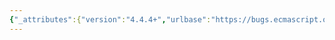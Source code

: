 ```yaml
---
{"_attributes":{"version":"4.4.4+","urlbase":"https://bugs.ecmascript.org/","maintainer":"dherman@mozilla.com"},"bug":{"bug_id":2338,"creation_ts":"2013-11-28 04:26:00 -0800","short_desc":"12.2: Optional Arguments in \"MemberExpression : new super Arguments\" leads to Shift/Reduce conflicts","delta_ts":"2014-04-06 11:31:03 -0700","product":"Draft for 6th Edition","component":"technical issue","version":"Rev 21: November 8, 2013 Draft","rep_platform":"All","op_sys":"All","bug_status":"RESOLVED","resolution":"FIXED","priority":"Normal","bug_severity":"normal","everconfirmed":true,"reporter":{"uid":"andrebargull","name":"André Bargull"},"assigned_to":{"uid":"allen","name":"Allen Wirfs-Brock"},"long_desc":[{"commentid":6866,"comment_count":0,"who":{"uid":"andrebargull","name":"André Bargull"},"bug_when":"2013-11-28 04:26:05 -0800","thetext":"The optional \"Arguments\" in \"MemberExpression : new super Arguments{opt}\" leads to three shift/reduce conflicts. \n\n> bison --report=all super.y \nsuper.y: Conflicts: 3 Shift/Reduce\n\n\nsuper.y:\n---\n%start leftHandSideExpression\n\n%error-verbose\n\n%token SUPER \"super\"\n%token NEW \"new\"\n%token NUMBER\n%token ID\n\n%%\n\nleftHandSideExpression : newExpression\n                       | callExpression\n                       ;\n\narguments : '(' ')' ;\n\ncallExpression : memberExpression arguments\n               | SUPER arguments\n               | callExpression arguments\n               | callExpression '[' expression ']'\n               | callExpression '.' identifierName\n               | callExpression templateLiteral\n               ;\n\nnewExpression : memberExpression\n              | NEW newExpression\n              ;\n\nmemberExpression : primaryExpression\n                 | memberExpression '[' expression ']'\n                 | memberExpression '.' identifierName\n                 | memberExpression templateLiteral\n                 | SUPER '[' expression ']'\n                 | SUPER '.' identifierName\n                 | NEW SUPER arguments\n                 | NEW SUPER \n                 | NEW memberExpression arguments\n                 ;\n\ntemplateLiteral : '`' '`' ;\n\nexpression : leftHandSideExpression ;\nprimaryExpression : NUMBER ;\nidentifierName : ID ;\n\n%%\n---"},{"commentid":7499,"comment_count":1,"who":{"uid":"allen","name":"Allen Wirfs-Brock"},"bug_when":"2014-04-04 11:03:22 -0700","thetext":"fixed in rev23 editor's draft\n\nadded a 'super' lookahead restriction for\n\nMemberExpression :\n  'new' MemberExpression Arguments"},{"commentid":7585,"comment_count":2,"who":{"uid":"allen","name":"Allen Wirfs-Brock"},"bug_when":"2014-04-06 11:31:03 -0700","thetext":"fixed in rev23 draft"}]}}
---
```

